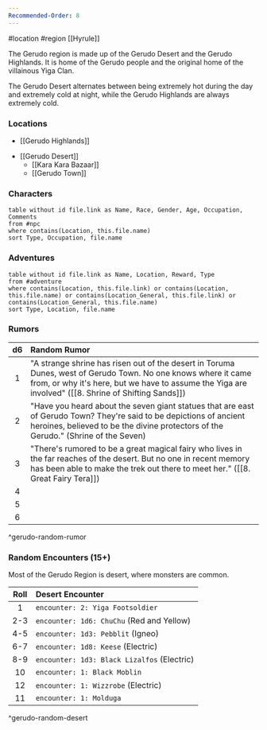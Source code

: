 ```yaml
---
Recommended-Order: 8
---
```


#location #region [[Hyrule]]

The Gerudo region is made up of the Gerudo Desert and the Gerudo Highlands. It is home of the Gerudo people and the original home of the villainous Yiga Clan.

The Gerudo Desert alternates between being extremely hot during the day and extremely cold at night, while the Gerudo Highlands are always extremely cold.

### Locations

* [[Gerudo Highlands]]
- [[Gerudo Desert]]
	- [[Kara Kara Bazaar]]
	- [[Gerudo Town]]

### Characters
```dataview
table without id file.link as Name, Race, Gender, Age, Occupation, Comments
from #npc
where contains(Location, this.file.name)
sort Type, Occupation, file.name
```

### Adventures
```dataview
table without id file.link as Name, Location, Reward, Type
from #adventure
where contains(Location, this.file.link) or contains(Location, this.file.name) or contains(Location_General, this.file.link) or contains(Location_General, this.file.name)
sort Type, Location, file.name
```

### Rumors

| d6  | Random Rumor                                                                                                                                                                                                          |
|:---:|:--------------------------------------------------------------------------------------------------------------------------------------------------------------------------------------------------------------------- |
|  1  | "A strange shrine has risen out of the desert in Toruma Dunes, west of Gerudo Town. No one knows where it came from, or why it's here, but we have to assume the Yiga are involved" ([[8. Shrine of Shifting Sands]]) |
|  2  | "Have you heard about the seven giant statues that are east of Gerudo Town? They're said to be depictions of ancient heroines, believed to be the divine protectors of the Gerudo." (Shrine of the Seven)             |
|  3  | "There's rumored to be a great magical fairy who lives in the far reaches of the desert. But no one in recent memory has been able to make the trek out there to meet her." ([[8. Great Fairy Tera]])                 |
|  4  |                                                                                                                                                                                                                       |
|  5  |                                                                                                                                                                                                                       |
|  6  |                                                                                                                                                                                                                       |
^gerudo-random-rumor

### Random Encounters (15+)

Most of the Gerudo Region is desert, where monsters are common.

| Roll | Desert Encounter                            |
|:----:|:------------------------------------------- |
|  1   | `encounter: 2: Yiga Footsoldier`            |
| 2-3  | `encounter: 1d6: ChuChu` (Red and Yellow)   |
| 4-5  | `encounter: 1d3: Pebblit` (Igneo)           |
| 6-7  | `encounter: 1d8: Keese` (Electric)          |
| 8-9  | `encounter: 1d3: Black Lizalfos` (Electric) |
|  10  | `encounter: 1: Black Moblin`                |
|  12  | `encounter: 1: Wizzrobe` (Electric)         |
|  11  | `encounter: 1: Molduga`                     |
^gerudo-random-desert
